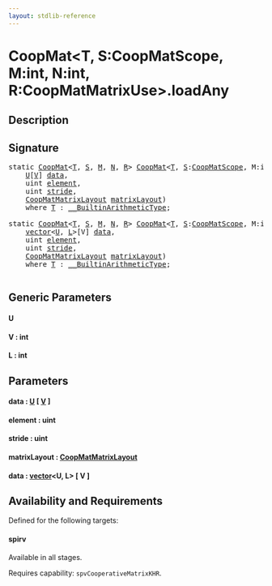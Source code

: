 ```yaml
---
layout: stdlib-reference
---
```


# CoopMat\<T, S:CoopMatScope, M:int, N:int, R:CoopMatMatrixUse\>\.loadAny

## Description





## Signature 

<pre>
<span class='code_keyword'>static</span> <a href="index.html" class="code_type">CoopMat</a>&lt;<a href="index.html#typeparam-T" class="code_type">T</a>, <a href="index.html#decl-S" class="code_var">S</a>, <a href="index.html#decl-M" class="code_var">M</a>, <a href="index.html#decl-N" class="code_var">N</a>, <a href="index.html#decl-R" class="code_var">R</a>&gt; <a href="index.html" class="code_type">CoopMat</a>&lt;<a href="index.html#typeparam-T" class="code_type">T</a>, <a href="index.html#decl-S" class="code_var">S</a>:<a href="index.html" class="code_type">CoopMatScope</a>, M:<span class="code_keyword">int</span>, N:<span class="code_keyword">int</span>, R:<a href="index.html" class="code_type">CoopMatMatrixUse</a>&gt;.<a href="loadany-4.html">loadAny</a>&lt;<a href="loadany-4.html#typeparam-U" class="code_type">U</a>, <a href="loadany-4.html#decl-V" class="code_var">V</a>:<span class="code_keyword">int</span>&gt;(
    <a href="loadany-4.html#typeparam-U" class="code_type">U</a>[<a href="loadany-4.html#decl-V" class="code_var">V</a>] <a href="loadany-4.html#decl-data" class="code_param">data</a>,
    <span class="code_keyword">uint</span> <a href="loadany-4.html#decl-element" class="code_param">element</a>,
    <span class="code_keyword">uint</span> <a href="loadany-4.html#decl-stride" class="code_param">stride</a>,
    <a href="index.html" class="code_type">CoopMatMatrixLayout</a> <a href="loadany-4.html#decl-matrixLayout" class="code_param">matrixLayout</a>)
    <span class='code_keyword'>where</span> <a href="index.html#typeparam-T" class="code_type">T</a> : <a href="index.html" class="code_type">__BuiltinArithmeticType</a>;

<span class='code_keyword'>static</span> <a href="index.html" class="code_type">CoopMat</a>&lt;<a href="index.html#typeparam-T" class="code_type">T</a>, <a href="index.html#decl-S" class="code_var">S</a>, <a href="index.html#decl-M" class="code_var">M</a>, <a href="index.html#decl-N" class="code_var">N</a>, <a href="index.html#decl-R" class="code_var">R</a>&gt; <a href="index.html" class="code_type">CoopMat</a>&lt;<a href="index.html#typeparam-T" class="code_type">T</a>, <a href="index.html#decl-S" class="code_var">S</a>:<a href="index.html" class="code_type">CoopMatScope</a>, M:<span class="code_keyword">int</span>, N:<span class="code_keyword">int</span>, R:<a href="index.html" class="code_type">CoopMatMatrixUse</a>&gt;.<a href="loadany-4.html">loadAny</a>&lt;<a href="loadany-4.html#typeparam-U" class="code_type">U</a>, <a href="loadany-4.html#decl-V" class="code_var">V</a>:<span class="code_keyword">int</span>, <a href="loadany-4.html#decl-L" class="code_var">L</a>:<span class="code_keyword">int</span>&gt;(
    <a href="index.html" class="code_type">vector</a>&lt;<a href="loadany-4.html#typeparam-U" class="code_type">U</a>, <a href="loadany-4.html#decl-L" class="code_var">L</a>&gt;[V] <a href="loadany-4.html#decl-data" class="code_param">data</a>,
    <span class="code_keyword">uint</span> <a href="loadany-4.html#decl-element" class="code_param">element</a>,
    <span class="code_keyword">uint</span> <a href="loadany-4.html#decl-stride" class="code_param">stride</a>,
    <a href="index.html" class="code_type">CoopMatMatrixLayout</a> <a href="loadany-4.html#decl-matrixLayout" class="code_param">matrixLayout</a>)
    <span class='code_keyword'>where</span> <a href="index.html#typeparam-T" class="code_type">T</a> : <a href="index.html" class="code_type">__BuiltinArithmeticType</a>;

</pre>

## Generic Parameters

####  <a id="typeparam-U"></a>U
####  <a id="decl-V"></a>V  : int
####  <a id="decl-L"></a>L  : int

## Parameters

####  <a id="decl-data"></a>data  : [U](loadany-4#typeparam-U) \[ [V](loadany-4#decl-V) \]
####  <a id="decl-element"></a>element  : uint
####  <a id="decl-stride"></a>stride  : uint
####  <a id="decl-matrixLayout"></a>matrixLayout  : [CoopMatMatrixLayout](../coopmatmatrixlayout-047d/index)
####  <a id="decl-data"></a>data  : [vector](../vector/index)\<U, L\> \[ V \]

## Availability and Requirements

Defined for the following targets:

#### spirv
Available in all stages.

Requires capability: `spvCooperativeMatrixKHR`.


